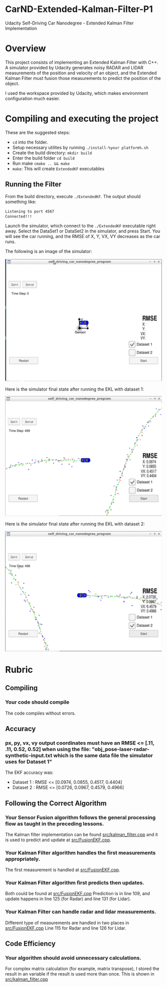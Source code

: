 # CarND-Extended-Kalman-Filter-P1
Udacity Self-Driving Car Nanodegree - Extended Kalman Filter Implementation

# Overview
This project consists of implementing an Extended Kalman Filter with C++. A simulator provided by Udacity generates noisy RADAR and LIDAR measurements of the position and velocity of an object, and the Extended Kalman Filter must fusion those measurements to predict the position of the object.

I used the workspace provided by Udacity, which makes environment configuration much easier.

# Compiling and executing the project

These are the suggested steps:

- `cd` into the folder.
- Setup necessary utilites by running `./install-%your platform%.sh`
- Create the build directory: `mkdir build`
- Enter the build folder `cd build`
- Run make `cmake .. && make`
- `make`: This will create `ExtendedKF` executables

## Running the Filter

From the build directory, execute `./ExtendedKF`. The output should something like:

```
Listening to port 4567
Connected!!!
```

Launch the simulator, which connect to the `./ExtendedKF` executable right away. Select the DataSet1 or DataSet2 in the simulator, and press Start. You will see the car running, and the RMSE of X, Y, VX, VY decreases as the car runs.

The following is an image of the simulator:

![Simulator without data](./images/simulator.PNG)

Here is the simulator final state after running the EKL with dataset 1:

![Simulator with dataset 1](./images/simulator1.PNG)

Here is the simulator final state after running the EKL with dataset 2:

![Simulator with dataset 2](/images/simulator2.PNG)

# Rubric

## Compiling

### Your code should compile

The code compiles without errors.

## Accuracy

### px, py, vx, vy output coordinates must have an RMSE <= [.11, .11, 0.52, 0.52] when using the file: "obj_pose-laser-radar-synthetic-input.txt which is the same data file the simulator uses for Dataset 1"

The EKF accuracy was:

- Dataset 1 : RMSE <= [0.0974, 0.0855, 0.4517, 0.4404]
- Dataset 2 : RMSE <= [0.0726, 0.0967, 0.4579, 0.4966]

## Following the Correct Algorithm

### Your Sensor Fusion algorithm follows the general processing flow as taught in the preceding lessons.

The Kalman filter implementation can be found [src/kalman_filter.cpp](./src/kalman_filter.cpp) and it is used to predict and update at [src/FusionEKF.cpp](./src/kalman_filter.cpp).

### Your Kalman Filter algorithm handles the first measurements appropriately.

The first measurement is handled at [src/FusionEKF.cpp](./src/kalman_filter.cpp#L49).

### Your Kalman Filter algorithm first predicts then updates.

Both could be found at [src/FusionEKF.cpp](./src/kalman_filter.cpp)
Prediction is in line 109, and update happens in line 125 (for Radar) and line 131 (for Lidar).

### Your Kalman Filter can handle radar and lidar measurements.

Different type of measurements are handled in two places in [src/FusionEKF.cpp](./src/kalman_filter.cpp) 
Line 115 for Radar and line 126 for Lidar.

## Code Efficiency

### Your algorithm should avoid unnecessary calculations.
For complex matrix calculation (for example, matrix transpose), I stored the result in an variable if the result is used more than once. This is shown in [src/kalman_filter.cpp](./src/kalman_filter.cpp)
